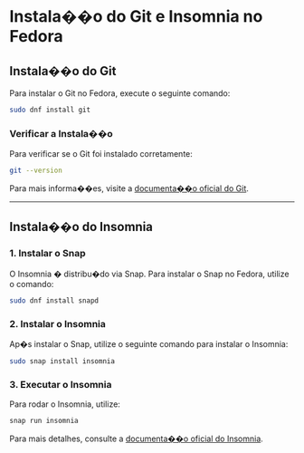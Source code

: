 # Instala��o do Git e Insomnia no Fedora

## Instala��o do Git

Para instalar o Git no Fedora, execute o seguinte comando:

```bash
sudo dnf install git
```

### Verificar a Instala��o
Para verificar se o Git foi instalado corretamente:

```bash
git --version
```

Para mais informa��es, visite a [documenta��o oficial do Git](https://git-scm.com/downloads/linux).

---

## Instala��o do Insomnia

### 1. Instalar o Snap
O Insomnia � distribu�do via Snap. Para instalar o Snap no Fedora, utilize o comando:

```bash
sudo dnf install snapd
```

### 2. Instalar o Insomnia
Ap�s instalar o Snap, utilize o seguinte comando para instalar o Insomnia:

```bash
sudo snap install insomnia
```

### 3. Executar o Insomnia
Para rodar o Insomnia, utilize:

```bash
snap run insomnia
```

Para mais detalhes, consulte a [documenta��o oficial do Insomnia](https://docs.insomnia.rest/insomnia/install).

